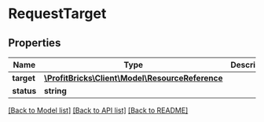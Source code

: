 # RequestTarget

## Properties
Name | Type | Description | Notes
------------ | ------------- | ------------- | -------------
**target** | [**\ProfitBricks\Client\Model\ResourceReference**](ResourceReference.md) |  | [optional] 
**status** | **string** |  | [optional] 

[[Back to Model list]](../README.md#documentation-for-models) [[Back to API list]](../README.md#documentation-for-api-endpoints) [[Back to README]](../README.md)



